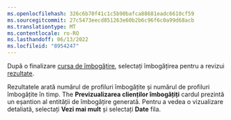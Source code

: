 ```yaml
---
ms.openlocfilehash: 326c6b70f41c1c5b90bafca88681eadc6610cf59
ms.sourcegitcommit: 27c5473eecd851263e60b2b6c96f6c0a99d68acb
ms.translationtype: MT
ms.contentlocale: ro-RO
ms.lasthandoff: 06/13/2022
ms.locfileid: "8954247"
---
```

După o finalizare [cursa de îmbogățire](../enrichment-hub.md#run-or-refresh-enrichments), selectați îmbogățirea pentru a revizui [rezultate](../enrichment-hub.md#enrichment-results). 

Rezultatele arată numărul de profiluri îmbogățite și numărul de profiluri îmbogățite în timp. The **Previzualizarea clienților îmbogățiți** cardul prezintă un eșantion al entității de îmbogățire generată. Pentru a vedea o vizualizare detaliată, selectați **Vezi mai mult** și selectați **Date** fila.
